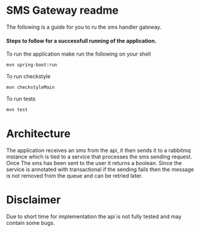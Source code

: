 
# SMS Gateway readme

The following is a guide for you to ru the sms handler gateway.

#### Steps to follow for a successfull running of the application.

To run the application make run the following on your shell

```bash
mvn spring-boot:run
```

To run checkstyle

```bash
mvn checkstyleMain
```
To run tests
```bash
mvn test
```

# Architecture

The application receives an sms from the api, it then sends it to a rabbitmq instance which is tied to a service that processes the sms sending request. Once The sms has been sent to the user it returns a boolean.
Since the service is annotated with transactional if the sending fails then the message is not removed from the queue and can be retried later.

# Disclaimer
Due to short time for implementation the api is not fully tested and may contain some bugs.